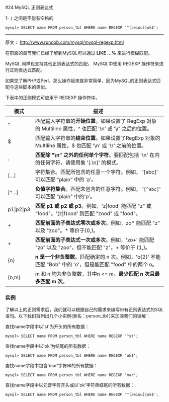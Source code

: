 #24 MySQL 正则表达式

1-  `|` 之间是不能有空格的

```mysql
mysql> SELECT name FROM person_tbl WHERE name REGEXP '^[aeiou]|ok$';
```



------

原文： http://www.runoob.com/mysql/mysql-regexp.html

在前面的章节我们已经了解到MySQL可以通过 **LIKE ...%** 来进行模糊匹配。

MySQL 同样也支持其他正则表达式的匹配， MySQL中使用 REGEXP 操作符来进行正则表达式匹配。

如果您了解PHP或Perl，那么操作起来就非常简单，因为MySQL的正则表达式匹配与这些脚本的类似。

下表中的正则模式可应用于 REGEXP 操作符中。

| 模式       | 描述                                                         |
| ---------- | ------------------------------------------------------------ |
| ^          | 匹配输入字符串的**开始位置**。如果设置了 RegExp 对象的 Multiline 属性，^ 也匹配 '\n' 或 '\r' 之后的位置。 |
| $          | 匹配输入字符串的**结束位置**。如果设置了RegExp 对象的 Multiline 属性，$ 也匹配 '\n' 或 '\r' 之前的位置。 |
| .          | **匹配除 "\n" 之外的任何单个字符**。要匹配包括 '\n' 在内的任何字符，请使用象 '[.\n]' 的模式。 |
| [...]      | 字符集合。匹配所包含的任意一个字符。例如， '[abc]' 可以匹配 "plain" 中的 'a'。 |
| [^...]     | **负值字符集合**。匹配未包含的任意字符。例如， '`[^abc]`' 可以匹配 "plain" 中的'p'。 |
| p1\|p2\|p3 | **匹配 p1 或 p2 或 p3**。例如，'z\|food' 能匹配 "z" 或 "food"。'(z\|f)ood' 则匹配 "zood" 或 "food"。 |
| *          | **匹配前面的子表达式零次或多次**。例如，zo* 能匹配 "z" 以及 "zoo"。* 等价于{0,}。 |
| +          | **匹配前面的子表达式一次或多次**。例如，'zo+' 能匹配 "zo" 以及 "zoo"，但不能匹配 "z"。+ 等价于 {1,}。 |
| {n}        | **n 是一个非负整数**。匹配确定的 n 次。例如，'o{2}' 不能匹配 "Bob" 中的 'o'，但是能匹配 "food" 中的两个 o。 |
| {n,m}      | m 和 n 均为非负整数，其中n <= m。**最少匹配 n 次且最多匹配 m 次**。 |

### 实例

了解以上的正则需求后，我们就可以根据自己的需求来编写带有正则表达式的SQL语句。以下我们将列出几个小实例(表名：person_tbl )来加深我们的理解：

查找name字段中以'st'为开头的所有数据：

```Mysql
mysql> SELECT name FROM person_tbl WHERE name REGEXP '^st';
```

查找name字段中以'ok'为结尾的所有数据：

```Mysql
mysql> SELECT name FROM person_tbl WHERE name REGEXP 'ok$';
```

查找name字段中包含'mar'字符串的所有数据：

```Mysql
mysql> SELECT name FROM person_tbl WHERE name REGEXP 'mar';
```

查找name字段中以元音字符开头或以'ok'字符串结尾的所有数据：

```Mysql
mysql> SELECT name FROM person_tbl WHERE name REGEXP '^[aeiou]|ok$';
```